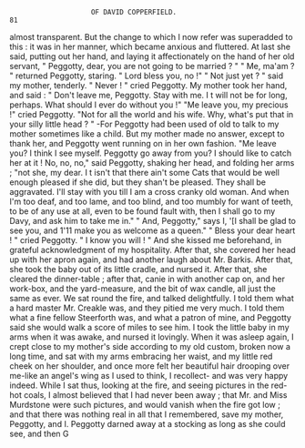                         OF DAVID COPPERFIELD.                            81
almost transparent. But the change to which I now refer was superadded
to this : it was in her manner, which became anxious and fluttered. At
last she said, putting out her hand, and laying it affectionately on the hand
of her old servant,
   " Peggotty, dear, you are not going to be married ? "
   " Me, ma'am ? " returned Peggotty, staring. " Lord bless you, no !"
   " Not just yet ? " said my mother, tenderly.
   " Never ! " cried Peggotty.
   My mother took her hand, and said :
   " Don't leave me, Peggotty. Stay with me. I t will not be for long,
perhaps. What should I ever do without you !"
   "Me leave you, my precious !" cried Peggotty. "Not for all the
world and his wife. Why, what's put that in your silly little head ? "
-For Peggotty had been used of old to talk to my mother sometimes
like a child.
   But my mother made no answer, except to thank her, and Peggotty
went running on in her own fashion.
   "Me leave you? I think I see myself. Peggotty go away from you?
I should like to catch her at it ! No, no, no," said Peggotty, shaking her
head, and folding her arms ; "not she, my dear. I t isn't that there ain't
some Cats that would be well enough pleased if she did, but they shan't
be pleased. They shall be aggravated. I'll stay with you till I am a
cross cranky old woman. And when I'm too deaf, and too lame, and too
blind, and too mumbly for want of teeth, to be of any use at all, even to be
found fault with, then I shall go to my Davy, and ask him to take me in."
   " And, Peggotty," says I, '[I shall be glad to see you, and 1'11 make
you as welcome as a queen."
   " Bless your dear heart ! " cried Peggotty. " I know you will ! " And
she kissed me beforehand, in grateful acknowledgment of my hospitality.
After that, she covered her head up with her apron again, and had another
laugh about Mr. Barkis. After that, she took the baby out of its little
cradle, and nursed it. After that, she cleared the dinner-table ; after that,
canie in with another cap on, and her work-box, and the yard-measure,
and the bit of wax candle, all just the same as ever.
   We sat round the fire, and talked delightfully. I told them what a hard
master Mr. Creakle was, and they pitied me very much. I told them
what a fine fellow Steerforth was, and what a patron of mine, and Peggotty
said she would walk a score of miles to see him. I took the little baby in
my arms when it was awake, and nursed it lovingly. When it was asleep
 again, I crept close to my mother's side according to my old custom,
 broken now a long time, and sat with my arms embracing her waist, and
my little red cheek on her shoulder, and once more felt her beautiful hair
 drooping over me-like an angel's wing as I used to think, I recollect-
 and was very happy indeed.
   While I sat thus, looking at the fire, and seeing pictures in the red-hot
 coals, I almost believed that I had never been away ; that Mr. and Miss
 Murdstone were such pictures, and would vanish when the fire got low ;
 and that there was nothing real in all that I remembered, save my mother,
 Peggotty, and I.
   Peggotty darned away at a stocking as long as she could see, and then
                                                                G
